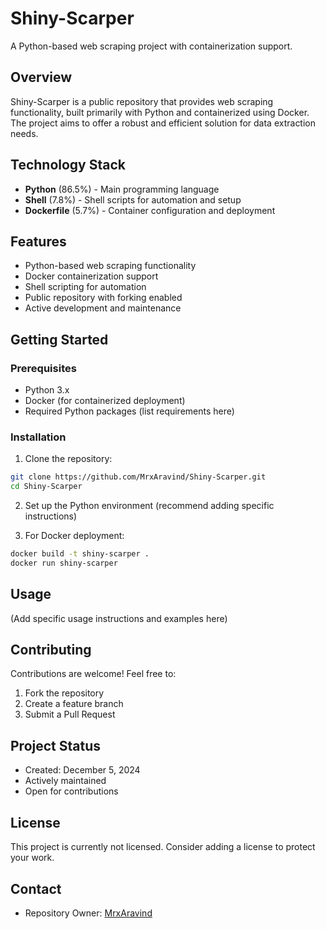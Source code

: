 # Shiny-Scarper

A Python-based web scraping project with containerization support.

## Overview

Shiny-Scarper is a public repository that provides web scraping functionality, built primarily with Python and containerized using Docker. The project aims to offer a robust and efficient solution for data extraction needs.

## Technology Stack

- **Python** (86.5%) - Main programming language
- **Shell** (7.8%) - Shell scripts for automation and setup
- **Dockerfile** (5.7%) - Container configuration and deployment

## Features

- Python-based web scraping functionality
- Docker containerization support
- Shell scripting for automation
- Public repository with forking enabled
- Active development and maintenance

## Getting Started

### Prerequisites

- Python 3.x
- Docker (for containerized deployment)
- Required Python packages (list requirements here)

### Installation

1. Clone the repository:
```bash
git clone https://github.com/MrxAravind/Shiny-Scarper.git
cd Shiny-Scarper
```

2. Set up the Python environment (recommend adding specific instructions)

3. For Docker deployment:
```bash
docker build -t shiny-scarper .
docker run shiny-scarper
```

## Usage

(Add specific usage instructions and examples here)

## Contributing

Contributions are welcome! Feel free to:
1. Fork the repository
2. Create a feature branch
3. Submit a Pull Request

## Project Status

- Created: December 5, 2024
- Actively maintained
- Open for contributions

## License

This project is currently not licensed. Consider adding a license to protect your work.

## Contact

- Repository Owner: [MrxAravind](https://github.com/MrxAravind)
